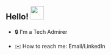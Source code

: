## Hello! <img src="https://media.tenor.com/SNL9_xhZl9oAAAAi/waving-hand-joypixels.gif" height="35px"/>


- 🔒 I'm a Tech Admirer
<!--- - 📚 I've  -->
- ✉️ How to reach me: Email/LinkedIn
<!--- ⚡ Not-so-fun fact: 
- ⚡ Fun fact: 

</br>

<img src="https://github-readme-stats.vercel.app/api?username=joeljtomy&include_all_commits=true&theme=github_dark&title_color=26a0da&icon_color=26a0da&hide_border=true&custom_title=Github%20Stats&show_icons=true"/>\
<img src="https://github-readme-stats.vercel.app/api/top-langs/?username=joeljtomy&theme=github_dark&title_color=26a0da&hide_border=true&custom_title=Most%20Used%20Languages&layout=compact&langs_count=10&card_width=445"/>

## Tools -->


